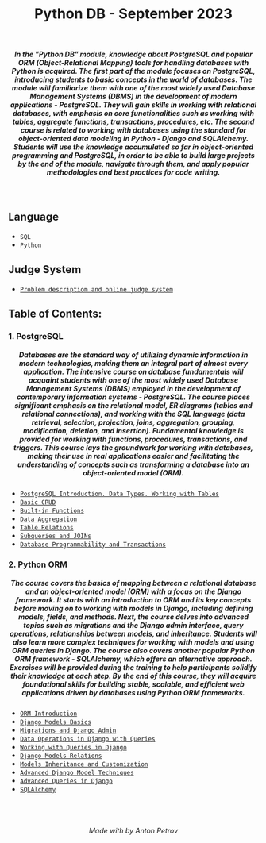 <h1 align="center">
Python DB - September 2023
</h1>

<br/>

<h5 align="center">
In the "Python DB" module, knowledge about PostgreSQL and popular ORM (Object-Relational Mapping) tools for handling databases with Python is acquired. The first part of the module focuses on PostgreSQL, introducing students to basic concepts in the world of databases. The module will familiarize them with one of the most widely used Database Management Systems (DBMS) in the development of modern applications - PostgreSQL. They will gain skills in working with relational databases, with emphasis on core functionalities such as working with tables, aggregate functions, transactions, procedures, etc. The second course is related to working with databases using the standard for object-oriented data modeling in Python - Django and SQLAlchemy. Students will use the knowledge accumulated so far in object-oriented programming and PostgreSQL, in order to be able to build large projects by the end of the module, navigate through them, and apply popular methodologies and best practices for code writing.
</h5>

<br/>

## Language

- `SQL`
- `Python`

## Judge System

- [`Problem descriptiom and online judge system`](https://judge.softuni.org/Contests#!/List/ByCategory/426/Python-DB)

## Table of Contents:

### 1. PostgreSQL

<h5 align="center">
Databases are the standard way of utilizing dynamic information in modern technologies, making them an integral part of almost every application. The intensive course on database fundamentals will acquaint students with one of the most widely used Database Management Systems (DBMS) employed in the development of contemporary information systems - PostgreSQL. The course places significant emphasis on the relational model, ER diagrams (tables and relational connections), and working with the SQL language (data retrieval, selection, projection, joins, aggregation, grouping, modification, deletion, and insertion). Fundamental knowledge is provided for working with functions, procedures, transactions, and triggers. This course lays the groundwork for working with databases, making their use in real applications easier and facilitating the understanding of concepts such as transforming a database into an object-oriented model (ORM).
</h5>

- [`PostgreSQL Introduction. Data Types. Working with Tables`](https://github.com/tonytech83/Python-DB/tree/main/01_PostgreSQL/01_Data_Types_and_Table_Basics)
- [`Basic CRUD`](https://github.com/tonytech83/Python-DB/tree/main/01_PostgreSQL/02_Basic_CRUD)
- [`Built-in Functions`](https://github.com/tonytech83/Python-DB/tree/main/01_PostgreSQL/03_Built_in_Functions)
- [`Data Aggregation`](https://github.com/tonytech83/Python-DB/tree/main/01_PostgreSQL/04_Data_Aggregation)
- [`Table Relations`](https://github.com/tonytech83/Python-DB/tree/main/01_PostgreSQL/05_Table_Relations)
- [`Subqueries and JOINs`](https://github.com/tonytech83/Python-DB/tree/main/01_PostgreSQL/06_Subqueries_and_JOINs)
- [`Database Programmability and Transactions`](https://github.com/tonytech83/Python-DB/tree/main/01_PostgreSQL/07_Database_Programmability)

### 2. Python ORM

<h5 align="center">
The course covers the basics of mapping between a relational database and an object-oriented model (ORM) with a focus on the Django framework. It starts with an introduction to ORM and its key concepts before moving on to working with models in Django, including defining models, fields, and methods. Next, the course delves into advanced topics such as migrations and the Django admin interface, query operations, relationships between models, and inheritance. Students will also learn more complex techniques for working with models and using ORM queries in Django. The course also covers another popular Python ORM framework - SQLAlchemy, which offers an alternative approach. Exercises will be provided during the training to help participants solidify their knowledge at each step. By the end of this course, they will acquire foundational skills for building stable, scalable, and efficient web applications driven by databases using Python ORM frameworks.
</h5>

- [`ORM Introduction`](https://github.com/tonytech83/Python-DB/tree/main/02_Python_ORM/00_ORM_Introduction)
- [`Django Models Basics`](https://github.com/tonytech83/Python-DB/tree/main/02_Python_ORM/01_Django_Models_Basics)
- [`Migrations and Django Admin`](https://github.com/tonytech83/Python-DB/tree/main/02_Python_ORM/02_Migrations_and_Django_Admin)
- [`Data Operations in Django with Queries`](https://github.com/tonytech83/Python-DB/tree/main/02_Python_ORM/03_Data_Operations_in_Django_with_Queries)
- [`Working with Queries in Django`](https://github.com/tonytech83/Python-DB/tree/main/02_Python_ORM/04_Working_with_Queries_in_Django)
- [`Django Models Relations`](https://github.com/tonytech83/Python-DB/tree/main/02_Python_ORM/05_Django_Models_Relations)
- [`Models Inheritance and Customization`](https://github.com/tonytech83/Python-DB/tree/main/02_Python_ORM/06_Models_Inheritance_and_Customization)
- [`Advanced Django Model Techniques`](https://github.com/tonytech83/Python-DB/tree/main/02_Python_ORM/07_Advanced_Django_Model_Techniques)
- [`Advanced Queries in Django`](https://github.com/tonytech83/Python-DB/tree/main/02_Python_ORM/08_Advanced_Queries_in_Django)
- [`SQLAlchemy`](https://github.com/tonytech83/Python-DB/tree/main/02_Python_ORM/09_SQLAlchemy)

<br/>
<br/>

<h6 align="center"> Made with by Anton Petrov </h6>

